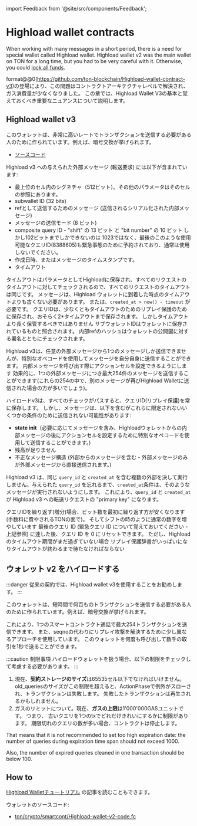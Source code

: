 import Feedback from '@site/src/components/Feedback';

# Highload wallet contracts

When working with many messages in a short period, there is a need for special wallet called Highload wallet. Highload wallet v2 was the main wallet on TON for a long time, but you had to be very careful with it. Otherwise, you could [lock all funds](https://t.me/tonstatus/88).

format@@0(https://github.com/ton-blockchain/Highload-wallet-contract-v3)の登場により、この問題はコントラクトアーキテクチャレベルで解決され、ガス消費量が少なくなりました。 この章では、Highload Wallet V3の基本と覚えておくべき重要なニュアンスについて説明します。

## Highload wallet v3

このウォレットは、非常に高いレートでトランザクションを送信する必要がある人のために作られています。例えば、暗号交換が挙げられます。

- [ソースコード](https://github.com/ton-blockchain/Highload-wallet-contract-v3)

Highload v3 への与えられた外部メッセージ (転送要求) には以下が含まれています:

- 最上位のセル内のシグネチャ（512ビット）。その他のパラメータはそのセルの参照にあります。
- subwallet ID (32 bits)
- refとして送信するためのメッセージ (送信されるシリアル化された内部メッセージ)
- メッセージの送信モード (8 ビット)
- composite query ID - "shift" の 13 ビット と "bit number" の 10 ビット しかし102ビットまでしかできないのは 1023ではなく、最後のこのような使用可能なクエリID(8388605)も緊急事態のために予約されており、通常は使用しないでください。
- 作成日時、またはメッセージのタイムスタンプです。
- タイムアウト

タイムアウトはパラメータとしてHighloadに保存され、すべてのリクエストのタイムアウトに対してチェックされるので、すべてのリクエストのタイムアウトは同じです。 メッセージは、Highload ウォレットに到着した時点のタイムアウトよりも古くない必要があります。 または、`created_at > now() - timeout` が必要です。 クエリIDは、少なくともタイムアウトのためのリプレイ保護のために保存され、おそらく2\*タイムアウトまで保存されます。 しかしタイムアウトより長く保管するべきではありません サブウォレットIDはウォレットに保存されているものと照合されます。 内部refのハッシュはウォレットの公開鍵に対する署名とともにチェックされます。

Highload v3は、任意の外部メッセージから1つのメッセージしか送信できませんが、特別なオペコードを使用してメッセージを自分自身に送信することができます。 内部メッセージを呼び出す際にアクションセルを設定できるようにします 効果的に、1つの外部メッセージにつき最大254件のメッセージを送信することができます(これらの254の中で、別のメッセージが再びHighload Walletに送信された場合の方が多いでしょう)。

ハイロードv3は、すべてのチェックがパスすると、クエリID(リプレイ保護)を常に保存します。 しかし、メッセージは、以下を含むがこれらに限定されないいくつかの条件のために送信されない可能性があります:

- **state init**（必要に応じてメッセージを含み、Highloadウォレットからの内部メッセージの後にアクションセルを設定するために特別なオペコードを使用して送信することができます。)
- 残高が足りません
- 不正なメッセージ構造 (外部からのメッセージを含む - 外部メッセージのみが外部メッセージから直接送信されます。)

Highload v3 は、同じ `query_id` と `created_at` を含む複数の外部を決して実行しません。与えられた `query_id` を忘れるまで、`created_at`条件は、そのようなメッセージが実行されないようにします。 これにより、`query_id` と `created_at` が Highload v3 への転送リクエストの "primary key" になります。

クエリIDを繰り返す(増分)場合、ビット数を最初に繰り返す方が安くなります(手数料に費やされるTONの面で)。 そしてシフトの時のように通常の数字を増やしています 最後のクエリ ID (緊急クエリ ID について覚えておいてください - 上記参照) に達した後、クエリ ID を 0 にリセットできます。 ただし、Highloadのタイムアウト期間がまだ過ぎていない場合 リプレイ保護辞書がいっぱいになりタイムアウトが終わるまで待たなければならない

## ウォレット v2 をハイロードする

:::danger
従来の契約では、Highload wallet v3を使用することをお勧めします。
:::

このウォレットは、短時間で何百ものトランザクションを送信する必要がある人のために作られています。例えば、暗号交換が挙げられます。

これにより、1つのスマートコントラクト通話で最大254トランザクションを送信できます。 また、seqnoの代わりにリプレイ攻撃を解決するために少し異なるアプローチを使用しています。 このウォレットを何度も呼び出して数千の取引を1秒で送ることができます。

:::caution 制限事項
ハイロードウォレットを扱う場合、以下の制限をチェックして考慮する必要があります。
:::

1. 現在、**契約ストレージのサイズ**は65535セル以下でなければいけません。
 old_queriesのサイズがこの制限を超えると、ActionPhaseで例外がスローされ、トランザクションは失敗します。
 失敗したトランザクションは再生されるかもしれません。
2. ガスのリミットについて。現在、**ガスの上限**は1'000'000GASユニットです。 つまり、
 古いクエリを1つのtxでどれだけきれいにするかに制限があります。 期限切れのクエリの数が多い場合、コントラクトは停止します。

That means that it is not recommended to set too high expiration date:
the number of queries during expiration time span should not exceed 1000.

Also, the number of expired queries cleaned in one transaction should be below 100.

## How to

[Highload Walletチュートリアル](/v3/guidelines/smart-contracts/howto/wallet#-high-load-wallet-v3) の記事を読むこともできます。

ウォレットのソースコード:

- [ton/crypto/smartcont/Highload-wallet-v2-code.fc](https://github.com/ton-blockchain/ton/blob/master/crypto/smartcont/new-highload-wallet-v2.fif)

<Feedback />

